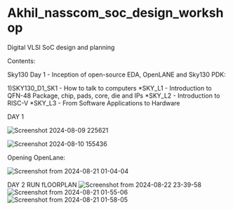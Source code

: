# Akhil_nasscom_soc_design_workshop

 Digital VLSI SoC design and planning
 
 Contents:

Sky130 Day 1 - Inception of open-source EDA, OpenLANE and Sky130 PDK:

1)SKY130_D1_SK1 - How to talk to computers
*SKY_L1 - Introduction to QFN-48 Package, chip, pads, core, die and IPs
*SKY_L2 - Introduction to RISC-V
*SKY_L3 - From Software Applications to Hardware

DAY 1

![Screenshot 2024-08-09 225621](https://github.com/user-attachments/assets/f7aa98d5-70e6-4b9a-bf19-43696c19ecf7)

![Screenshot 2024-08-10 155436](https://github.com/user-attachments/assets/d07419c7-c779-4c0f-acbd-d1a7eafa56b9)

Opening OpenLane:

![Screenshot from 2024-08-21 01-04-04](https://github.com/user-attachments/assets/86ae852b-00c2-4bf9-8ad3-130180d6ad31)

DAY 2
RUN fLOORPLAN
![Screenshot from 2024-08-22 23-39-58](https://github.com/user-attachments/assets/b121aeaf-c21d-4b48-b623-cc0b515e6ca1)
![Screenshot from 2024-08-21 01-55-06](https://github.com/user-attachments/assets/81d5c06f-dd87-4371-9da8-04ea32b21905)
![Screenshot from 2024-08-21 01-58-05](https://github.com/user-attachments/assets/2f4bc82b-fc44-4ddc-9c38-8343e1fb8030)

